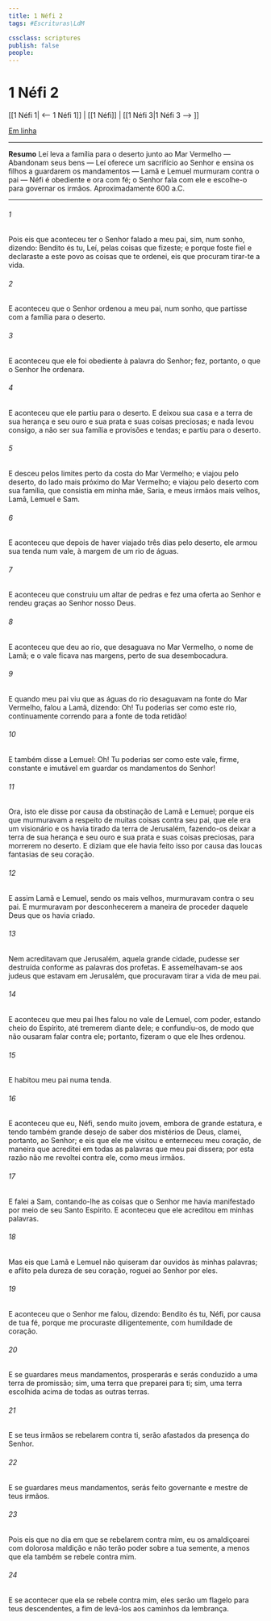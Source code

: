 ```yaml
---
title: 1 Néfi 2
tags: #Escrituras\LdM

cssclass: scriptures
publish: false
people:
---
```


# 1 Néfi 2
[[1 Néfi 1| <-- 1 Néfi 1]] | [[1 Néfi]] | [[1 Néfi 3|1 Néfi 3 --> ]]

[Em linha](https://churchofjesuschrist.org/study/scriptures/bofm/1-ne/2?lang=por)

---
__Resumo__
Leí leva a família para o deserto junto ao Mar Vermelho — Abandonam seus bens — Leí oferece um sacrifício ao Senhor e ensina os filhos a guardarem os mandamentos — Lamã e Lemuel murmuram contra o pai — Néfi é obediente e ora com fé; o Senhor fala com ele e escolhe-o para governar os irmãos. Aproximadamente 600 a.C.

---
###### 1 
Pois eis que aconteceu ter o Senhor falado a meu pai, sim, num sonho, dizendo: Bendito és tu, Leí, pelas coisas que fizeste; e porque foste fiel e declaraste a este povo as coisas que te ordenei, eis que procuram tirar-te a vida.

###### 2 
E aconteceu que o Senhor ordenou a meu pai, num sonho, que partisse com a família para o deserto.

###### 3 
E aconteceu que ele foi obediente à palavra do Senhor; fez, portanto, o que o Senhor lhe ordenara.

###### 4 
E aconteceu que ele partiu para o deserto. E deixou sua casa e a terra de sua herança e seu ouro e sua prata e suas coisas preciosas; e nada levou consigo, a não ser sua família e provisões e tendas; e partiu para o deserto.

###### 5 
E desceu pelos limites perto da costa do Mar Vermelho; e viajou pelo deserto, do lado mais próximo do Mar Vermelho; e viajou pelo deserto com sua família, que consistia em minha mãe, Saria, e meus irmãos mais velhos, Lamã, Lemuel e Sam.

###### 6 
E aconteceu que depois de haver viajado três dias pelo deserto, ele armou sua tenda num vale, à margem de um rio de águas.

###### 7 
E aconteceu que construiu um altar de pedras e fez uma oferta ao Senhor e rendeu graças ao Senhor nosso Deus.

###### 8 
E aconteceu que deu ao rio, que desaguava no Mar Vermelho, o nome de Lamã; e o vale ficava nas margens, perto de sua desembocadura.

###### 9 
E quando meu pai viu que as águas do rio desaguavam na fonte do Mar Vermelho, falou a Lamã, dizendo: Oh! Tu poderias ser como este rio, continuamente correndo para a fonte de toda retidão!

###### 10 
E também disse a Lemuel: Oh! Tu poderias ser como este vale, firme, constante e imutável em guardar os mandamentos do Senhor!

###### 11 
Ora, isto ele disse por causa da obstinação de Lamã e Lemuel; porque eis que murmuravam a respeito de muitas coisas contra seu pai, que ele era um visionário e os havia tirado da terra de Jerusalém, fazendo-os deixar a terra de sua herança e seu ouro e sua prata e suas coisas preciosas, para morrerem no deserto. E diziam que ele havia feito isso por causa das loucas fantasias de seu coração.

###### 12 
E assim Lamã e Lemuel, sendo os mais velhos, murmuravam contra o seu pai. E murmuravam por desconhecerem a maneira de proceder daquele Deus que os havia criado.

###### 13 
Nem acreditavam que Jerusalém, aquela grande cidade, pudesse ser destruída conforme as palavras dos profetas. E assemelhavam-se aos judeus que estavam em Jerusalém, que procuravam tirar a vida de meu pai.

###### 14 
E aconteceu que meu pai lhes falou no vale de Lemuel, com poder, estando cheio do Espírito, até tremerem diante dele; e confundiu-os, de modo que não ousaram falar contra ele; portanto, fizeram o que ele lhes ordenou.

###### 15 
E habitou meu pai numa tenda.

###### 16 
E aconteceu que eu, Néfi, sendo muito jovem, embora de grande estatura, e tendo também grande desejo de saber dos mistérios de Deus, clamei, portanto, ao Senhor; e eis que ele me visitou e enterneceu meu coração, de maneira que acreditei em todas as palavras que meu pai dissera; por esta razão não me revoltei contra ele, como meus irmãos.

###### 17 
E falei a Sam, contando-lhe as coisas que o Senhor me havia manifestado por meio de seu Santo Espírito. E aconteceu que ele acreditou em minhas palavras.

###### 18 
Mas eis que Lamã e Lemuel não quiseram dar ouvidos às minhas palavras; e aflito pela dureza de seu coração, roguei ao Senhor por eles.

###### 19 
E aconteceu que o Senhor me falou, dizendo: Bendito és tu, Néfi, por causa de tua fé, porque me procuraste diligentemente, com humildade de coração.

###### 20 
E se guardares meus mandamentos, prosperarás e serás conduzido a uma terra de promissão; sim, uma terra que preparei para ti; sim, uma terra escolhida acima de todas as outras terras.

###### 21 
E se teus irmãos se rebelarem contra ti, serão afastados da presença do Senhor.

###### 22 
E se guardares meus mandamentos, serás feito governante e mestre de teus irmãos.

###### 23 
Pois eis que no dia em que se rebelarem contra mim, eu os amaldiçoarei com dolorosa maldição e não terão poder sobre a tua semente, a menos que ela também se rebele contra mim.

###### 24 
E se acontecer que ela se rebele contra mim, eles serão um flagelo para teus descendentes, a fim de levá-los aos caminhos da lembrança.

